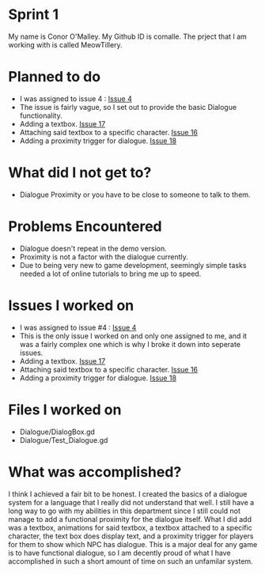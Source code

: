 # Sprint 1
My name is Conor O'Malley. My Github ID is comalle. The prject that I am working with is called MeowTillery.

# Planned to do
* I was assigned to issue 4 : [Issue 4](https://github.com/Jazny/Meowtillary/issues/4 "Issue 4")
* The issue is fairly vague, so I set out to provide the basic Dialogue functionality.
* Adding a textbox.  [Issue 17](https://github.com/Jazny/Meowtillary/issues/17 "Issue 17")
* Attaching said textbox to a specific character. [Issue 16](https://github.com/Jazny/Meowtillary/issues/16 "Issue 16")
* Adding a proximity trigger for dialogue. [Issue 18](https://github.com/Jazny/Meowtillary/issues/18 "Issue 18")

# What did I not get to?
* Dialogue Proximity or you have to be close to someone to talk to them.

# Problems Encountered
* Dialogue doesn't repeat in the demo version.
* Proximity is not a factor with the dialogue currently.
* Due to being very new to game development, seemingly simple tasks needed a lot of online tutorials to bring me  up to speed.

# Issues I worked on
* I was assigned to issue #4 : [Issue 4](https://github.com/Jazny/Meowtillary/issues/4 "Issue 4") 
* This is the only issue I worked on and only one assigned to me, and it was a fairly complex one which is why I broke it down into seperate issues.
* Adding a textbox.  [Issue 17](https://github.com/Jazny/Meowtillary/issues/17 "Issue 17")
* Attaching said textbox to a specific character. [Issue 16](https://github.com/Jazny/Meowtillary/issues/16 "Issue 16")
* Adding a proximity trigger for dialogue. [Issue 18](https://github.com/Jazny/Meowtillary/issues/18 "Issue 18")

# Files I worked on
* Dialogue/DialogBox.gd
* Dialogue/Test_Dialogue.gd

# What was accomplished?

I think I achieved a fair bit to be honest. I created the basics of a dialogue system for a language that I really did not understand that well.
I still have a long way to go with my abilities in this department since I still could not manage to add a functional proximity for the dialogue itself.
What I did add was a textbox, animations for said textbox, a textbox attached to a specific character, the text box does display text, and 
a proximity trigger for players for them to show which NPC has dialogue. This is a major deal for any game is to have functional dialogue, so I am decently 
proud of what I have accomplished in such a short amount of time on such an unfamilar system.

